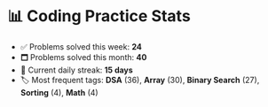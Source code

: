 # 📊 Coding Practice Stats

- ✅ Problems solved this week: **24**
- 🗖️ Problems solved this month: **40**
- 📌 Current daily streak: **15 days**
- 🏷️ Most frequent tags: **DSA** (36), **Array** (30), **Binary Search** (27), **Sorting** (4), **Math** (4)
